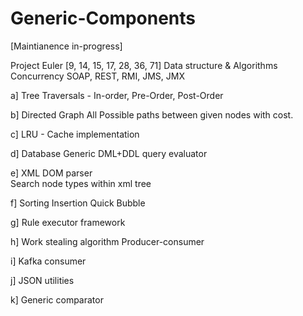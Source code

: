 Generic-Components
==================

[Maintianence in-progress]

Project Euler [9, 14, 15, 17, 28, 36, 71]
Data structure & Algorithms
Concurrency
SOAP, REST, RMI, JMS, JMX

  a]  Tree
        Traversals - In-order, Pre-Order, Post-Order
        
  b]  Directed Graph
        All Possible paths between given nodes with cost.
  
  c]  LRU - Cache implementation
  
  d]  Database
          Generic DML+DDL query evaluator
          
  e]  XML DOM parser          
          Search node types within xml tree
          
  f]  Sorting
          Insertion
          Quick
          Bubble
           
  g]  Rule executor framework           
  
  h]  Work stealing algorithm
            Producer-consumer
  
  i]  Kafka consumer
  
  j]  JSON utilities
  
  k]  Generic comparator

